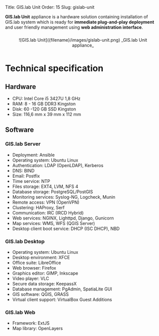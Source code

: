 Title: GIS.lab Unit
Order: 15
Slug: gislab-unit

__GIS.lab Unit__ appliance is a hardware solution containing installation of GIS.lab system which is ready for
__immediate plug-and-play deployment__ and user friendly management using __web administration interface__.

<div style="text-align:center;padding:10px" markdown="1">
![GIS.lab Unit]({filename}/images/gislab-unit.png)  
_GIS.lab Unit appliance_
</div>


# Technical specification
## Hardware
* CPU: Intel Core i5 3427U 1,8 GHz
* RAM: 8 - 16 GB DDR3 Kingston
* Disk: 60 -120 GB SSD Kingston
* Size: 116,6 mm x 39 mm x 112 mm

## Software
### GIS.lab Server
* Deployment: Ansible
* Operating system: Ubuntu Linux
* Authentication: LDAP (OpenLDAP), Kerberos
* DNS: BIND
* Email: Postfix
* Time service: NTP
* Files storage: EXT4, LVM, NFS 4
* Database storage: PostgreSQL/PostGIS
* Monitoring services: Syslog-NG, Logcheck, Munin
* Remote access: VPN (OpenVPN)
* Clustering: HAProxy, Serf
* Communication: IRC (IRCD Hybrid)
* Web services: NGINX, Lighttpd, Django, Gunicorn
* Map services: WMS, WFS (QGIS Server)
* Desktop client boot service: DHCP (ISC DHCP), NBD

### GIS.lab Desktop
* Operating system: Ubuntu Linux
* Desktop environment: XFCE
* Office suite: LibreOffice
* Web browser: Firefox
* Graphics editor: GIMP, Inkscape
* Video player: VLC
* Secure data storage: KeepassX
* Database management: PgAdmin, SpatiaLite GUI
* GIS software: QGIS, GRASS
* Virtual client support: VirtualBox Guest Additions

### GIS.lab Web
* Framework: ExtJS
* Map library: OpenLayers
